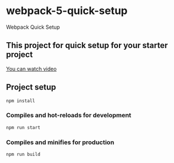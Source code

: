 # webpack-5-quick-setup
Webpack Quick Setup

## This project for quick setup for your starter project

[You can watch video](https://studio.youtube.com/video/tD33Ve6rxAU/edit)

## Project setup
```
npm install
```

### Compiles and hot-reloads for development
```
npm run start
```

### Compiles and minifies for production
```
npm run build
```

